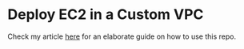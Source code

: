 # Deploy EC2 in a Custom VPC

Check my article [here](https://chimnoya.hashnode.dev/deploy-a-custom-vpc-with-ec2-using-terraform) for an elaborate guide on how to use this repo.
